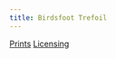 ```yaml
---
title: Birdsfoot Trefoil
---
```

[Prints](https://pixels.com/featured/birdsfoot-trefoil-brady-lane.html)
[Licensing](https://licensing.pixels.com/featured/birdsfoot-trefoil-brady-lane.html)